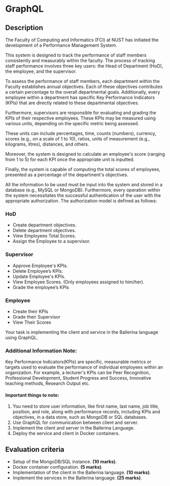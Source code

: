 # GraphQL
## Description
The Faculty of Computing and Informatics (FCI) at NUST has initiated the development of a Performance Management System. 

This system is designed to track the performance of
staff members consistently and measurably within the faculty. The process of tracking staff performance involves three key users: the Head of Department (HoD), the employee, and
the supervisor.

To assess the performance of staff members, each department within the Faculty establishes annual objectives. Each of these objectives contributes a certain percentage to
the overall departmental goals. Additionally, every employee within a department has specific Key Performance Indicators (KPIs) that are directly related to these departmental
objectives.

Furthermore, supervisors are responsible for evaluating and grading the KPIs of their respective employees. These KPIs may be measured using various units, depending on the specific metric being assessed. 

These units can include percentages, time, counts
(numbers), currency, scores (e.g., on a scale of 1 to 10), ratios, units of measurement (e.g., kilograms, litres), distances, and others.

Moreover, the system is designed to calculate an employee's score (ranging from 1 to 5) for each KPI once the appropriate unit is inputted. 

Finally, the system is capable of computing the total scores of employees, presented as a percentage of the department's objectives.

All the information to be used must be input into the system and stored in a database (e.g., MySQL or MongoDB). 
Furthermore, every operation within the system necessitates the
successful authentication of the user with the appropriate authorization. The authorization model is defined as follows:
### HoD
- Create department objectives.
- Delete department objectives.
- View Employees Total Scores.
- Assign the Employee to a supervisor.
### Supervisor
- Approve Employee's KPIs.
- Delete Employee’s KPIs.
- Update Employee's KPIs.
- View Employee Scores. (Only employees assigned to him/her).
- Grade the employee’s KPIs
### Employee
- Create their KPIs
- Grade their Supervisor
- View Their Scores

Your task is implementing the client and service in the Ballerina language using GraphQL.

### Additional Information Note:
Key Performance Indicators(KPIs) are specific, measurable metrics or targets used to evaluate the performance of individual employees within an organization. For example, a
lecturer's KPIs can be Peer Recognition, Professional Development, Student Progress and Success, Innovative teaching methods, Research Output etc.

#### Important things to note:
1. You need to store user information, like first name, last name, job title, position, and
role, along with performance records, including KPIs and objectives, in a data store,
such as MongoDB or SQL databases.
2. Use GraphQL for communication between client and server.
3. Implement the client and server in the Ballerina Language.
4. Deploy the service and client in Docker containers.

## Evaluation criteria
- Setup of the MongoDB/SQL instance. **(10 marks)**.
- Docker container configuration. **(5 marks)**.
- Implementation of the client in the Ballerina language. **(10 marks)**.
- Implement the services in the Ballerina language. **(25 marks)**.
